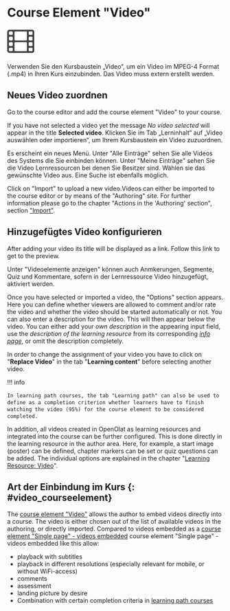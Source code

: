 # Course Element "Video"

![icon_video.png](assets/video_64_0_434343_none.png)  


Verwenden Sie den Kursbaustein „Video“, um ein Video im MPEG-4 Format (.mp4) in Ihren Kurs einzubinden. Das Video muss extern erstellt werden.

## Neues Video zuordnen
Go to the course editor and add the course element "Video" to your course.

If you have not selected a video yet the message _No video
selected_ will appear in the title **Selected video**.
Klicken Sie im Tab „Lerninhalt“ auf „Video auswählen oder importieren“, um
Ihrem Kursbaustein ein Video zuzuordnen. 

Es erscheint ein neues Menü. Unter "Alle Einträge" sehen Sie alle Videos des Systems die Sie einbinden können. Unter "Meine Einträge" sehen Sie die Video Lernressourcen bei denen Sie Besitzer sind. Wählen sie das gewünschte Video aus. Eine Suche ist ebenfalls möglich.

Click on "Import" to upload a new video.Videos can either be imported to
the course editor or by means of the "Authoring" site.  For further
information please go to the chapter "Actions in the 'Authoring' section",
section
["Import"](Learning_resource_Video.md). 

## Hinzugefügtes Video konfigurieren

After adding your video its title will be displayed as a link. Follow this
link to get to the preview. 

Unter "Videoelemente anzeigen" können auch Anmkerungen, Segmente, Quiz und Kommentare, sofern in der Lernressource Video hinzugefügt, aktiviert werden.

Once you have selected or imported a video, the "Options" section appears.
Here you can define whether viewers are allowed to comment and/or rate the
video and whether the video should be started automatically or not. You can
also enter a description for the video. This will then appear below the video.
You can either add your _own description_ in the appearing input field, use
the _description of the learning resource_ from its corresponding [_info
page_](../learningresources/Info_page.md), or omit the description completely.

In order to change the assignment of your video you have to click on "**Replace Video**" in the tab "**Learning content**" before selecting another video.


!!! info 

    In learning path courses, the tab "Learning path" can also be used to define as a completion criterion whether learners have to finish watching the video (95%) for the course element to be considered completed.


In addition, all videos created in OpenOlat as learning resources and
integrated into the course can be further configured. This is done directly in
the learning resource in the author area. Here, for example, a start image
(poster) can be defined, chapter markers can be set or quiz questions can be
added. The individual options are explained in the chapter "[Learning Resource: Video](Learning_resource_Video.md)".

## Art der Einbindung im Kurs {: #video_courseelement}

The [course element "Video"](Course_Element_Video.md) allows the author to embed videos directly into a course. The video is either chosen out of the list of available videos in the authoring, or directly imported. Compared to videos embedded as a [course element "Single page" - videos embedded](Single_Page_Add_edit_video.md) course element "Single page" - videos embedded like this allow:

  * playback with subtitles
  * playback in different resolutions (especially relevant for mobile, or without WiFi-access) 
  * comments
  * assessment
  * landing picture by desire
  * Combination with certain completion criteria in [learning path courses](../learningresources/Learning_path_course.md)



